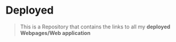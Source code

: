 # Deployed
> This is a Repository that contains the links to all my **deployed Webpages/Web application**

